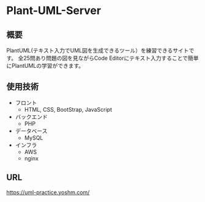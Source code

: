 # Plant-UML-Server

## 概要
PlantUML(テキスト入力でUML図を生成できるツール）を練習できるサイトです。
全25問あり問題の図を見ながらCode Editorにテキスト入力することで簡単にPlantUMLの学習ができます。

## 使用技術
- フロント
  - HTML, CSS, BootStrap, JavaScript
- バックエンド
  - PHP
- データベース
  - MySQL
- インフラ
  - AWS
  - nginx

## URL
https://uml-practice.yoshm.com/
